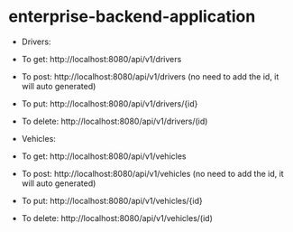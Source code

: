 # enterprise-backend-application

- Drivers:
- To get: http://localhost:8080/api/v1/drivers
- To post: http://localhost:8080/api/v1/drivers (no need to add the id, it will auto generated)
- To put: http://localhost:8080/api/v1/drivers/{id}
- To delete: http://localhost:8080/api/v1/drivers/(id)

- Vehicles:
- To get: http://localhost:8080/api/v1/vehicles
- To post: http://localhost:8080/api/v1/vehicles (no need to add the id, it will auto generated)
- To put: http://localhost:8080/api/v1/vehicles/{id}
- To delete: http://localhost:8080/api/v1/vehicles/(id)


